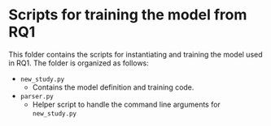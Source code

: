 # Scripts for training the model from RQ1
This folder contains the scripts for instantiating and training the model used in RQ1.
The folder is organized as follows:
* `new_study.py`
  * Contains the model definition and training code.
* `parser.py`
  * Helper script to handle the command line arguments for `new_study.py`